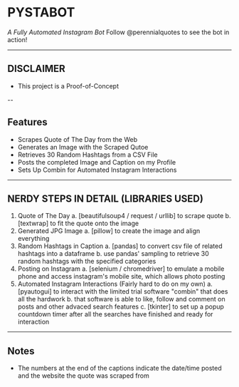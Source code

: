 # PYSTABOT
_A Fully Automated Instagram Bot_
Follow @perennialquotes to see the bot in action!

---

## DISCLAIMER
* This project is a Proof-of-Concept

--

## Features
* Scrapes Quote of The Day from the Web
* Generates an Image with the Scraped Qutoe
* Retrieves 30 Random Hashtags from a CSV File
* Posts the completed Image and Caption on my Profile
* Sets Up Combin for Automated Instagram Interactions

---

## NERDY STEPS IN DETAIL (LIBRARIES USED)

1. Quote of The Day
    a. [beautifulsoup4 / request / urllib] to scrape quote
    b. [textwrap] to fit the quote onto the image
2. Generated JPG Image
    a. [pillow] to create the image and align everything
3. Random Hashtags in Caption
    a. [pandas] to convert csv file of related hashtags into a dataframe
    b. use pandas' sampling to retrieve 30 random hashtags with the specified categories
4. Posting on Instagram
    a. [selenium / chromedriver] to emulate a mobile phone and access instagram's mobile site, which allows photo posting
5. Automated Instagram Interactions (Fairly hard to do on my own)
    a. [pyautogui] to interact with the limited trial software "combin" that does all the hardwork
    b. that software is able to like, follow and comment on posts and other advaced search features
    c. [tkinter] to set up a popup countdown timer after all the searches have finished and ready for interaction

---

## Notes
* The numbers at the end of the captions indicate the date/time posted and the website the quote was scraped from